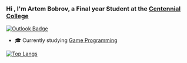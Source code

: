 ### Hi , I'm Artem Bobrov, a Final year Student at the <a href="https://www.centennialcollege.ca/">Centennial College</a>
[![Outlook Badge](https://img.shields.io/badge/-artBobr@outlook.com-0078D4?style=flat-square&logo=microsoft-outlook&logoColor=white&link=mailto:artBobr@outlook.com)](mailto:artBobr@outlook.com)
- 🎓 Currently studying <a href="https://www.centennialcollege.ca/programs-courses/full-time/game-programming/">Game Programming </a>

[![Top Langs](https://github-readme-stats-git-masterrstaa-rickstaa.vercel.app/api/top-langs/?username=sheifscarlet&theme=radical&layout=compact&langs_count=8)](https://github.com/anuraghazra/github-readme-stats)
 
<!--
**Sargerid/Sargerid** is a ✨ _special_ ✨ repository because its `README.md` (this file) appears on your GitHub profile.

Here are some ideas to get you started:

- 🔭 I’m currently working on ...
- 🌱 I’m currently learning ...
- 👯 I’m looking to collaborate on ...
- 🤔 I’m looking for help with ...
- 💬 Ask me about ...
- 📫 How to reach me: ...
- 😄 Pronouns: ...
- ⚡ Fun fact: ...
-->
